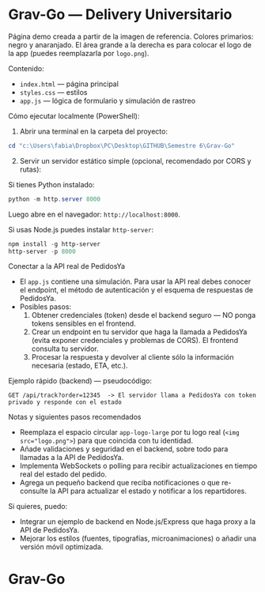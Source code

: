 # Grav-Go — Delivery Universitario

Página demo creada a partir de la imagen de referencia. Colores primarios: negro y anaranjado. El área grande a la derecha es para colocar el logo de la app (puedes reemplazarla por `logo.png`).

Contenido:
- `index.html` — página principal
- `styles.css` — estilos
- `app.js` — lógica de formulario y simulación de rastreo

Cómo ejecutar localmente (PowerShell):

1) Abrir una terminal en la carpeta del proyecto:

```powershell
cd "c:\Users\fabia\Dropbox\PC\Desktop\GITHUB\Semestre 6\Grav-Go"
```

2) Servir un servidor estático simple (opcional, recomendado por CORS y rutas):

Si tienes Python instalado:

```powershell
python -m http.server 8000
```

Luego abre en el navegador: `http://localhost:8000`.

Si usas Node.js puedes instalar `http-server`:

```powershell
npm install -g http-server
http-server -p 8000
```

Conectar a la API real de PedidosYa

- El `app.js` contiene una simulación. Para usar la API real debes conocer el endpoint, el método de autenticación y el esquema de respuestas de PedidosYa.
- Posibles pasos:
	1. Obtener credenciales (token) desde el backend seguro — NO ponga tokens sensibles en el frontend.
	2. Crear un endpoint en tu servidor que haga la llamada a PedidosYa (evita exponer credenciales y problemas de CORS). El frontend consulta tu servidor.
	3. Procesar la respuesta y devolver al cliente sólo la información necesaria (estado, ETA, etc.).

Ejemplo rápido (backend) — pseudocódigo:

```
GET /api/track?order=12345  -> El servidor llama a PedidosYa con token privado y responde con el estado
```

Notas y siguientes pasos recomendados

- Reemplaza el espacio circular `app-logo-large` por tu logo real (`<img src="logo.png">`) para que coincida con tu identidad.
- Añade validaciones y seguridad en el backend, sobre todo para llamadas a la API de PedidosYa.
- Implementa WebSockets o polling para recibir actualizaciones en tiempo real del estado del pedido.
- Agrega un pequeño backend que reciba notificaciones o que re-consulte la API para actualizar el estado y notificar a los repartidores.

Si quieres, puedo:
- Integrar un ejemplo de backend en Node.js/Express que haga proxy a la API de PedidosYa.
- Mejorar los estilos (fuentes, tipografías, microanimaciones) o añadir una versión móvil optimizada.
# Grav-Go